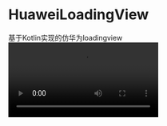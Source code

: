 # HuaweiLoadingView
基于Kotlin实现的仿华为loadingview
![demo](https://github.com/Luckflower/HuaweiLoadingView/blob/master/pictures/demo.mp4)
